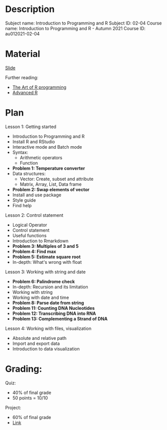 ﻿# Description

Subject name: Introduction to Programming and R
Subject ID: 02-04
Course name: Introduction to Programming and R - Autumn 2021
Course ID: au012021-02-04

# Material

[Slide](https://drive.google.com/drive/folders/1YmEEcg8sI3tpbL8SwHMN5wKXhv9CazfK?usp=sharing)

Further reading:
- [The Art of R programming](https://www.oreilly.com/library/view/the-art-of/9781593273842/)
- [Advanced R](https://adv-r.hadley.nz/)

# Plan

Lesson 1: Getting started

- Introduction to Programming and R
- Install R and RStudio
- Interactive mode and Batch mode
- Syntax:
  - Arithmetic operators
  - Function
- **Problem 1: Temperature converter**
- Data structures:
  - Vector: Create, subset and attribute
  - Matrix, Array, List, Data frame
- **Problem 2: Swap elements of vector**
- Install and use package
- Style guide
- Find help

Lesson 2: Control statement

- Logical Operator
- Control statement
- Useful functions
- Introduction to Rmarkdown
- **Problem 3: Multiples of 3 and 5** 
- **Problem 4: Find max**
- **Problem 5: Estimate square root**
- In-depth: What's wrong with float

Lesson 3: Working with string and date

- **Problem 6: Palindrome check**
- In-depth: Recursion and its limitation
- Working with string
- Working with date and time
- **Problem 8: Parse date from string**
- **Problem 11: Counting DNA Nucleotides**
- **Problem 12: Transcribing DNA into RNA**
- **Problem 13: Complementing a Strand of DNA**

Lesson 4: Working with files, visualization

- Absolute and relative path
- Import and export data
- Introduction to data visualization

# Grading:
Quiz:
 
- 40% of final grade
- 50 points = 10/10

Project:

  - 60% of final grade
  - [Link](https://drive.google.com/drive/folders/1FYsUBgKcigjncAZF_FHueMuoSlt4NLkk?usp=sharing)
